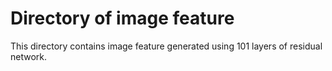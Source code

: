 # Directory of image feature
This directory contains image feature generated using 101 layers of residual network.

